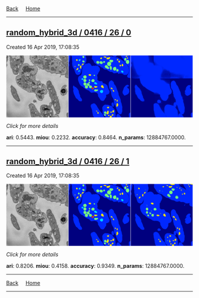 
[Back](..)&nbsp;&nbsp;&nbsp;&nbsp;&nbsp;[Home](https://leapmanlab.github.io/snapshots)

---

<div class="summary"><a href="0"><h2>random_hybrid_3d / 0416 / 26 / 0</h2></a><p>Created 16 Apr 2019, 17:08:35
</p><a href="0"><img src="0/media/summary.png" align="center"></a><p>
<i>Click for more details</i>
</p></div>

**ari**: 0.5443. **miou**: 0.2232. **accuracy**: 0.8464. **n_params**: 12884767.0000. 

---

<div class="summary"><a href="1"><h2>random_hybrid_3d / 0416 / 26 / 1</h2></a><p>Created 16 Apr 2019, 17:08:35
</p><a href="1"><img src="1/media/summary.png" align="center"></a><p>
<i>Click for more details</i>
</p></div>

**ari**: 0.8206. **miou**: 0.4158. **accuracy**: 0.9349. **n_params**: 12884767.0000. 

---

[Back](..)&nbsp;&nbsp;&nbsp;&nbsp;&nbsp;[Home](https://leapmanlab.github.io/snapshots)

---